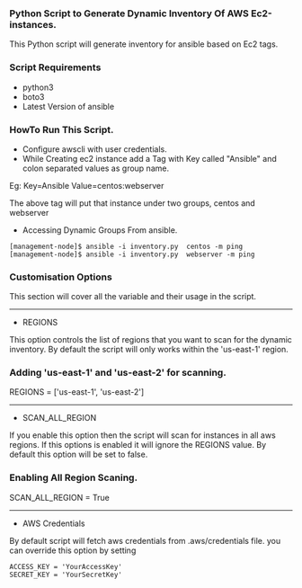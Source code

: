 ### Python Script to Generate Dynamic Inventory Of AWS Ec2-instances.

This Python script will generate  inventory for ansible based on Ec2 tags.

### Script Requirements

- python3
- boto3
- Latest Version of ansible

### HowTo Run This Script.

- Configure awscli with user credentials.
- While Creating ec2 instance add a Tag with Key called "Ansible"
and  colon separated values as group name.

Eg: Key=Ansible  Value=centos:webserver

The above tag will put that instance under two groups, centos and  webserver

- Accessing Dynamic Groups From ansible.

```
[management-node]$ ansible -i inventory.py  centos -m ping
[management-node]$ ansible -i inventory.py  webserver -m ping
```

### Customisation  Options

This section will cover all the variable and their usage
in the script.

---------------------------------------------------

- REGIONS

This option controls the list of regions that you want to scan
for the dynamic inventory. By default the script will only works within the 'us-east-1' region.

### Adding 'us-east-1' and 'us-east-2' for scanning.

REGIONS = ['us-east-1', 'us-east-2']

---------------------------------------------------

- SCAN_ALL_REGION

If you enable this option then the script will scan for instances in all aws regions. If this options is enabled it will
ignore the REGIONS value. By default this option will be set to false.

### Enabling All Region Scaning.

SCAN_ALL_REGION = True

---------------------------------------------------

- AWS Credentials

By default script will fetch aws credentials from .aws/credentials file. you can override this option by setting

```
ACCESS_KEY = 'YourAccessKey'  
SECRET_KEY = 'YourSecretKey'
```

